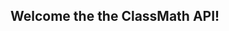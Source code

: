 ## Welcome the the ClassMath API!

<!-- Here you can set your custom documentation in markdown format -->